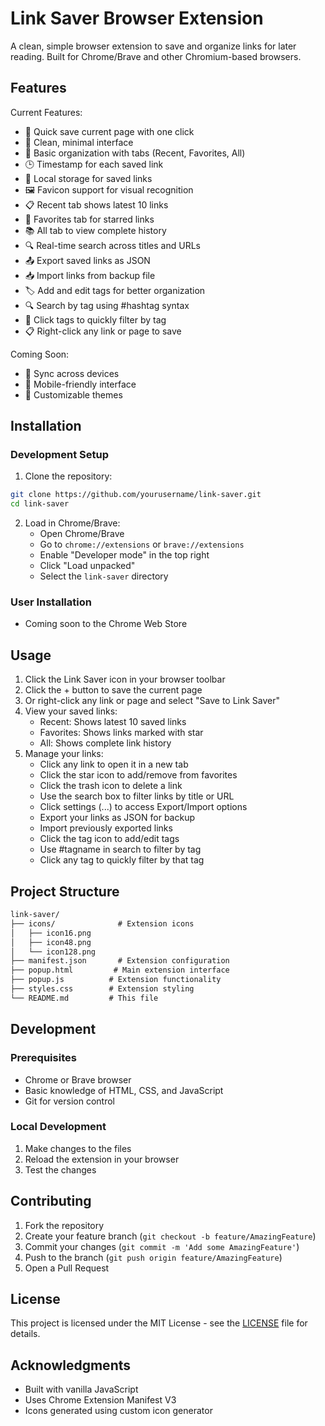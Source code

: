 # Link Saver Browser Extension

A clean, simple browser extension to save and organize links for later reading. Built for Chrome/Brave and other Chromium-based browsers.

## Features

Current Features:
- 🔗 Quick save current page with one click
- 📱 Clean, minimal interface
- 📂 Basic organization with tabs (Recent, Favorites, All)
- 🕒 Timestamp for each saved link
- 💾 Local storage for saved links
- 🖼️ Favicon support for visual recognition
- 📋 Recent tab shows latest 10 links
- 🔄 Favorites tab for starred links
- 📚 All tab to view complete history
- 🔍 Real-time search across titles and URLs
- 📤 Export saved links as JSON
- 📥 Import links from backup file
- 🏷️ Add and edit tags for better organization
- 🔍 Search by tag using #hashtag syntax
- 🎯 Click tags to quickly filter by tag
- 📋 Right-click any link or page to save

Coming Soon:

- 🔄 Sync across devices
- 📱 Mobile-friendly interface
- 🎨 Customizable themes


## Installation

### Development Setup

1. Clone the repository:

```bash
git clone https://github.com/yourusername/link-saver.git
cd link-saver
```

2. Load in Chrome/Brave:
   - Open Chrome/Brave
   - Go to `chrome://extensions` or `brave://extensions`
   - Enable "Developer mode" in the top right
   - Click "Load unpacked"
   - Select the `link-saver` directory

### User Installation
- Coming soon to the Chrome Web Store

## Usage

1. Click the Link Saver icon in your browser toolbar
2. Click the + button to save the current page
3. Or right-click any link or page and select "Save to Link Saver"
4. View your saved links:
   - Recent: Shows latest 10 saved links
   - Favorites: Shows links marked with star
   - All: Shows complete link history
5. Manage your links:
   - Click any link to open it in a new tab
   - Click the star icon to add/remove from favorites
   - Click the trash icon to delete a link
   - Use the search box to filter links by title or URL
   - Click settings (...) to access Export/Import options
   - Export your links as JSON for backup
   - Import previously exported links
   - Click the tag icon to add/edit tags
   - Use #tagname in search to filter by tag
   - Click any tag to quickly filter by that tag

## Project Structure

```link-saver/README.md
link-saver/
├── icons/              # Extension icons
│   ├── icon16.png
│   ├── icon48.png
│   └── icon128.png
├── manifest.json       # Extension configuration
├── popup.html         # Main extension interface
├── popup.js          # Extension functionality
├── styles.css        # Extension styling
└── README.md         # This file
```

## Development

### Prerequisites
- Chrome or Brave browser
- Basic knowledge of HTML, CSS, and JavaScript
- Git for version control

### Local Development
1. Make changes to the files
2. Reload the extension in your browser
3. Test the changes

## Contributing

1. Fork the repository
2. Create your feature branch (`git checkout -b feature/AmazingFeature`)
3. Commit your changes (`git commit -m 'Add some AmazingFeature'`)
4. Push to the branch (`git push origin feature/AmazingFeature`)
5. Open a Pull Request

## License

This project is licensed under the MIT License - see the [LICENSE](LICENSE) file for details.

## Acknowledgments

- Built with vanilla JavaScript
- Uses Chrome Extension Manifest V3
- Icons generated using custom icon generator
```


